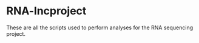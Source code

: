 # RNA-lncproject

These are all the scripts used to perform analyses for the RNA sequencing project.
